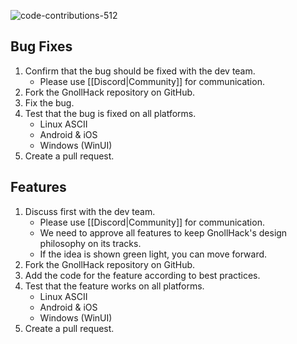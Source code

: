 ![code-contributions-512](https://github.com/user-attachments/assets/55a41d75-4779-481e-abcc-310c4e092e2c)

## Bug Fixes

1. Confirm that the bug should be fixed with the dev team.
    - Please use [[Discord|Community]] for communication.
2. Fork the GnollHack repository on GitHub.
3. Fix the bug.
4. Test that the bug is fixed on all platforms.
    - Linux ASCII
    - Android & iOS
    - Windows (WinUI)
5. Create a pull request.

## Features

1. Discuss first with the dev team.
    - Please use [[Discord|Community]] for communication.
    - We need to approve all features to keep GnollHack's design philosophy on its tracks.
    - If the idea is shown green light, you can move forward.
2. Fork the GnollHack repository on GitHub.
3. Add the code for the feature according to best practices.
4. Test that the feature works on all platforms.
    - Linux ASCII
    - Android & iOS
    - Windows (WinUI)
5. Create a pull request.